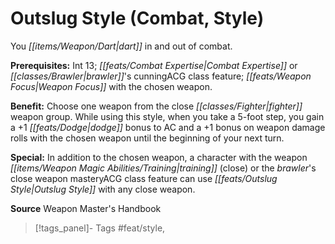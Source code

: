 ﻿---
cssclass: [feats]

---
# Outslug Style (Combat, Style)

You _[[items/Weapon/Dart|dart]]_ in and out of combat.

**Prerequisites:** Int 13; _[[feats/Combat Expertise|Combat Expertise]]_ or _[[classes/Brawler|brawler]]_'s cunningACG class feature; _[[feats/Weapon Focus|Weapon Focus]]_ with the chosen weapon.

**Benefit:** Choose one weapon from the close _[[classes/Fighter|fighter]]_ weapon group. While using this style, when you take a 5-foot step, you gain a +1 _[[feats/Dodge|dodge]]_ bonus to AC and a +1 bonus on weapon damage rolls with the chosen weapon until the beginning of your next turn.

**Special:** In addition to the chosen weapon, a character with the weapon _[[items/Weapon Magic Abilities/Training|training]]_ (close) or the _brawler_'s close weapon masteryACG class feature can use _[[feats/Outslug Style|Outslug Style]]_ with any close weapon.

**Source** Weapon Master's Handbook
>[!tags_panel]- Tags
> #feat/style, 